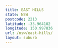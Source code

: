 ```yaml
---
title: EAST HILLS
state: NSW
postcode: 2213
latitude: -33.964102
longitude: 150.997836
url: /nsw/east-hills/
layout: suburb
---
```


